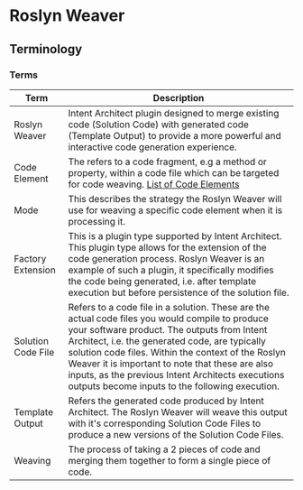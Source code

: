 # Roslyn Weaver 

## Terminology

### Terms
|Term|Description|
|-|-|
|Roslyn Weaver|Intent Architect plugin designed to merge existing code (Solution Code) with generated code (Template Output) to provide a more powerful and interactive code generation experience.|
|Code Element|The refers to a code fragment, e.g a method or property, within a code file which can be targeted for code weaving. [List of Code Elements](xref:RoslynWeaver_Appendix#list-of-roslyn-weave-code-elements)|
|Mode|This describes the strategy the Roslyn Weaver will use for weaving a specific code element when it is processing it.|
|Factory Extension|This is a plugin type supported by Intent Architect. This plugin type allows for the extension of the code generation process. Roslyn Weaver is an example of such a plugin, it specifically modifies the code being generated, i.e. after template execution but before persistence of the solution file.|
|Solution Code File|Refers to a code file in a solution. These are the actual code files you would compile to produce your software product. The outputs from Intent Architect, i.e. the generated code, are typically solution code files. Within the context of the Roslyn Weaver it is important to note that these are also inputs, as the previous Intent Architects executions outputs become inputs to the following execution.|
|Template Output|Refers the generated code produced by Intent Architect. The Roslyn Weaver will weave this output with it's corresponding Solution Code Files to produce a new versions of the Solution Code Files. |
|Weaving|The process of taking a 2 pieces of code and merging them together to form a single piece of code.|

